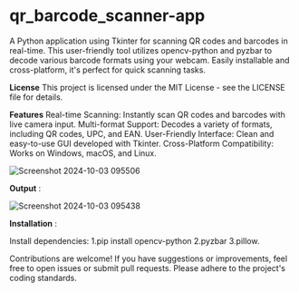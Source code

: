 # qr_barcode_scanner-app
A Python application using Tkinter for scanning QR codes and barcodes in real-time. This user-friendly tool utilizes opencv-python and pyzbar to decode various barcode formats using your webcam. Easily installable and cross-platform, it's perfect for quick scanning tasks.

**License**
This project is licensed under the MIT License - see the LICENSE file for details.

**Features**
Real-time Scanning: Instantly scan QR codes and barcodes with live camera input.
Multi-format Support: Decodes a variety of formats, including QR codes, UPC, and EAN.
User-Friendly Interface: Clean and easy-to-use GUI developed with Tkinter.
Cross-Platform Compatibility: Works on Windows, macOS, and Linux.


![Screenshot 2024-10-03 095506](https://github.com/user-attachments/assets/5b7430a3-bae0-442a-a750-5ed58046dbc3)


**Output** :

![Screenshot 2024-10-03 095438](https://github.com/user-attachments/assets/22d004b9-2a27-4bae-ac2d-f4afc0d68f22)



**Installation** :

Install dependencies: 
  1.pip install opencv-python 
  2.pyzbar 
  3.pillow.


Contributions are welcome! If you have suggestions or improvements, feel free to open issues or submit pull requests. Please adhere to the project's coding standards.

